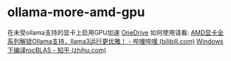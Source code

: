 # ollama-more-amd-gpu
在未受ollama支持的显卡上启用GPU加速
[OneDrive](https://1drv.ms/u/s!AmX7tNjAE5Gq6hhxmT_swxtaS0Nh?e=4lmv1G)
如何使用请看:
[AMD显卡全系列解锁Ollama支持，llama3运行更优雅！ - 哔哩哔哩 (bilibili.com)](https://www.bilibili.com/read/cv34059681/?jump_opus=1)
[Windows下编译rocBLAS - 知乎 (zhihu.com)](https://zhuanlan.zhihu.com/p/680642344)
